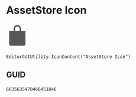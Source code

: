 # AssetStore Icon
![](/img/AssetStore%20Icon.png)

``` CSharp
EditorGUIUtility.IconContent("AssetStore Icon")
```
## GUID
```
6635635470466451846
```
